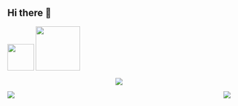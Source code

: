 ## Hi there 👋 
<img width="60" height="60" src="https://avatars0.githubusercontent.com/u/1680273?s=460&u=4471b74deb9973096418a93960c664c5ea3bd159&v=4" />
<img src="https://media.giphy.com/media/WUlplcMpOCEmTGBtBW/giphy.gif" width="100">


<p align="center">
    <img src="https://readme-typing-svg.demolab.com/?lines=Back-End%20Déveloper%20Junior;2%20years%20of%20coding%20experience;Still%20learning%20new%20things&font=Fira%20Code&center=true&width=440&height=45&color=3498db&vCenter=true&pause=1000&size=22" />
</p>


 <p align="center">
  <img align="left" src ="https://github-readme-stats.vercel.app/api/pin/?username=leomougin&repo=ytdx">
  <img align="right" src ="https://github-readme-stats.vercel.app/api/pin/?username=leomougin&repo=pixel-weather">
</p>


